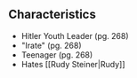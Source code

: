 ## Characteristics
- Hitler Youth Leader (pg. 268)
- "Irate"  (pg. 268)
- Teenager (pg. 268)
- Hates [[Rudy Steiner|Rudy]]